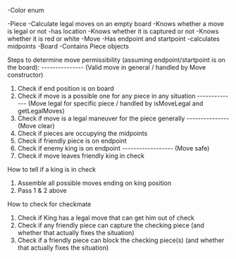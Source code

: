 -Color enum

-Piece
  -Calculate legal moves on an empty board
  -Knows whether a move is legal or not
  -has location
  -Knows whether it is captured or not
  -Knows whether it is red or white
-Move
  -Has endpoint and startpoint
  -calculates midpoints
-Board
  -Contains Piece objects


Steps to determine move permissibility (assuming endpoint/startpoint is on the board):
--------------- (Valid move in general / handled by Move constructor)
1. Check if end position is on board
2. Check if move is a possible one for any piece in any situation
-------------- (Move legal for specific piece / handled by isMoveLegal and getLegalMoves)
3. Check if move is a legal maneuver for the piece generally
--------------- (Move clear)
4. Check if pieces are occupying the midpoints
5. Check if friendly piece is on endpoint
6. Check if enemy king is on endpoint
------------------ (Move safe)
7. Check if move leaves friendly king in check

How to tell if a king is in check
1. Assemble all possible moves ending on king position
2. Pass 1 & 2 above


How to check for checkmate
1. Check if King has a legal move that can get him out of check
2. Check if any friendly piece can capture the checking piece (and whether that actually fixes the situation)
3. Check if a friendly piece can block the checking piece(s) (and whether that actually fixes the situation)